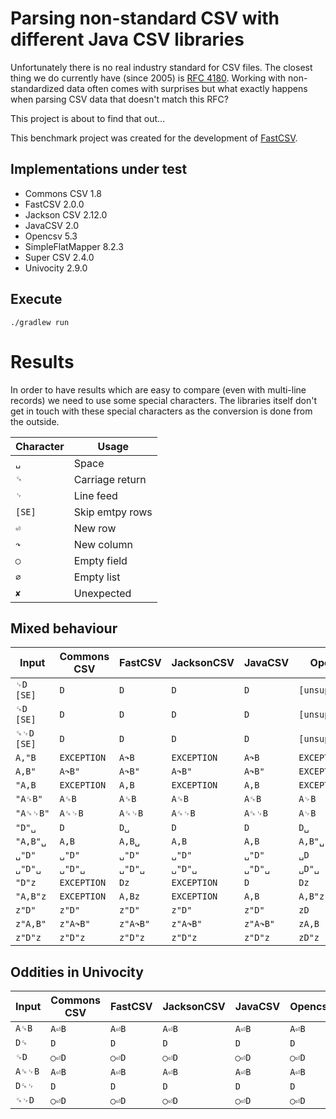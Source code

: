 # Parsing non-standard CSV with different Java CSV libraries

Unfortunately there is no real industry standard for CSV files. The closest thing we do currently
have (since 2005) is [RFC 4180](https://tools.ietf.org/html/rfc4180).
Working with non-standardized data often comes with surprises but what exactly happens when parsing
CSV data that doesn't match this RFC?

This project is about to find that out...

This benchmark project was created for the development of
[FastCSV](https://github.com/osiegmar/FastCSV).

## Implementations under test

- Commons CSV 1.8
- FastCSV 2.0.0
- Jackson CSV 2.12.0
- JavaCSV 2.0
- Opencsv 5.3
- SimpleFlatMapper 8.2.3
- Super CSV 2.4.0
- Univocity 2.9.0

## Execute

    ./gradlew run

# Results

In order to have results which are easy to compare (even with multi-line records) we need to use
some special characters.
The libraries itself don't get in touch with these special characters as the conversion is done
from the outside.

| Character | Usage             |
| --------- | ----------------- |
| `␣`       | Space             |
| `␍`       | Carriage return   |
| `␊`       | Line feed         |
| `[SE]`    | Skip emtpy rows   |
| `⏎`       | New row           |
| `↷`       | New column        |
| `◯`       | Empty field       |
| `∅`       | Empty list        |
| `✘`       | Unexpected        |

## Mixed behaviour
| Input      | Commons CSV | FastCSV  | JacksonCSV  | JavaCSV  | Opencsv         | Sfm             | SuperCSV    | Univocity |
| ---------- | ----------- | -------- | ----------- | -------- | --------------- | --------------- | ----------- | --------- |
| `␊D [SE]`  | `D`         | `D`      | `D`         | `D`      | `[unsupported]` | `[unsupported]` | `D`         | `D`       |
| `␍D [SE]`  | `D`         | `D`      | `D`         | `D`      | `[unsupported]` | `[unsupported]` | `D`         | `␍D`      |
| `␍␊D [SE]` | `D`         | `D`      | `D`         | `D`      | `[unsupported]` | `[unsupported]` | `D`         | `␍⏎D`     |
| `A,"B`     | `EXCEPTION` | `A↷B`    | `EXCEPTION` | `A↷B`    | `EXCEPTION`     | `A↷B`           | `EXCEPTION` | `A↷B`     |
| `A,B"`     | `A↷B"`      | `A↷B"`   | `A↷B"`      | `A↷B"`   | `EXCEPTION`     | `A↷B"`          | `EXCEPTION` | `A↷B"`    |
| `"A,B`     | `EXCEPTION` | `A,B`    | `EXCEPTION` | `A,B`    | `EXCEPTION`     | `A,B`           | `EXCEPTION` | `A,B`     |
| `"A␍B"`    | `A␍B`       | `A␍B`    | `A␍B`       | `A␍B`    | `A␊B`           | `A␍B`           | `A␊B`       | `A␍B`     |
| `"A␍␊B"`   | `A␍␊B`      | `A␍␊B`   | `A␍␊B`      | `A␍␊B`   | `A␊B`           | `A␍␊B`          | `A␊B`       | `A␍␊B`    |
| `"D"␣`     | `D`         | `D␣`     | `D`         | `D`      | `D␣`            | `D"␣`           | `D␣`        | `D`       |
| `"A,B"␣`   | `A,B`       | `A,B␣`   | `A,B`       | `A,B`    | `A,B"␣`         | `A,B"␣`         | `A,B␣`      | `A,B`     |
| `␣"D"`     | `␣"D"`      | `␣"D"`   | `␣"D"`      | `␣"D"`   | `␣D`            | `␣"D"`          | `␣D`        | `␣"D"`    |
| `␣"D"␣`    | `␣"D"␣`     | `␣"D"␣`  | `␣"D"␣`     | `␣"D"␣`  | `␣D"␣`          | `␣"D"␣`         | `␣D␣`       | `␣"D"␣`   |
| `"D"z`     | `EXCEPTION` | `Dz`     | `EXCEPTION` | `D`      | `Dz`            | `D"z`           | `Dz`        | `"D"z`    |
| `"A,B"z`   | `EXCEPTION` | `A,Bz`   | `EXCEPTION` | `A,B`    | `A,B"z`         | `A,B"z`         | `A,Bz`      | `"A,B"z`  |
| `z"D"`     | `z"D"`      | `z"D"`   | `z"D"`      | `z"D"`   | `zD`            | `z"D"`          | `zD`        | `z"D"`    |
| `z"A,B"`   | `z"A↷B"`    | `z"A↷B"` | `z"A↷B"`    | `z"A↷B"` | `zA,B`          | `z"A↷B"`        | `zA,B`      | `z"A↷B"`  |
| `z"D"z`    | `z"D"z`     | `z"D"z`  | `z"D"z`     | `z"D"z`  | `zD"z`          | `z"D"z`         | `zDz`       | `z"D"z`   |

## Oddities in Univocity
| Input  | Commons CSV | FastCSV | JacksonCSV | JavaCSV | Opencsv | Sfm   | SuperCSV | Univocity |
| ------ | ----------- | ------- | ---------- | ------- | ------- | ----- | -------- | --------- |
| `A␍B`  | `A⏎B`       | `A⏎B`   | `A⏎B`      | `A⏎B`   | `A⏎B`   | `A⏎B` | `A⏎B`    | `A␍B ✘`   |
| `D␍`   | `D`         | `D`     | `D`        | `D`     | `D`     | `D`   | `D`      | `D␍ ✘`    |
| `␍D`   | `◯⏎D`       | `◯⏎D`   | `◯⏎D`      | `◯⏎D`   | `◯⏎D`   | `◯⏎D` | `◯⏎D`    | `␍D ✘`    |
| `A␍␊B` | `A⏎B`       | `A⏎B`   | `A⏎B`      | `A⏎B`   | `A⏎B`   | `A⏎B` | `A⏎B`    | `A␍⏎B ✘`  |
| `D␍␊`  | `D`         | `D`     | `D`        | `D`     | `D`     | `D`   | `D`      | `D␍ ✘`    |
| `␍␊D`  | `◯⏎D`       | `◯⏎D`   | `◯⏎D`      | `◯⏎D`   | `◯⏎D`   | `◯⏎D` | `◯⏎D`    | `␍⏎D ✘`   |
